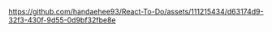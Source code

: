 


https://github.com/handaehee93/React-To-Do/assets/111215434/d63174d9-32f3-430f-9d55-0d9bf32fbe8e


